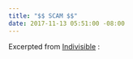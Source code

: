 ```yaml
---
title: "$$ SCAM $$"
date: 2017-11-13 05:51:00 -08:00
---
```


Excerpted from [Indivisible](https://www.indivisible.org/) :